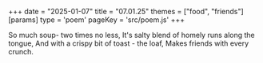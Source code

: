 +++
date = "2025-01-07"
title = "07.01.25"
themes = ["food", "friends"]
[params]
  type = 'poem'
  pageKey = 'src/poem.js'
+++

So much soup- two times no less,
It's salty blend of homely runs along the tongue,
And with a crispy bit of toast - the loaf,
Makes friends with every crunch.
